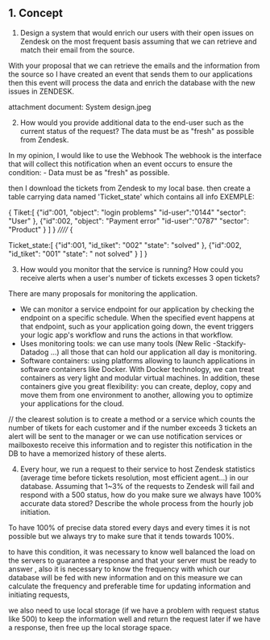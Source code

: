 
## 1. Concept
1. Design a system that would enrich our users with their open issues on Zendesk on the most frequent basis assuming that we can retrieve and match their email from the source.

With your proposal that we can retrieve the emails and the information from the source so 
I have created an event that sends them to our applications then this event will process the data and 
enrich the database with the new issues in ZENDESK.

attachment document:
System design.jpeg

2. How would you provide additional data to the end-user such as the current status of the request? The data must be as "fresh" as possible from Zendesk.

In my opinion, I would like to use the Webhook The webhook is the interface that will collect this 
notification when an event occurs to ensure the condition: - Data must be as "fresh" as possible.

then I download the tickets from Zendesk to my local base. 
then create a table carrying data named 'Ticket_state' which contains all info
EXEMPLE:

{
Tiket:[
		{"id":001,
		 "object": "login problems"
		 "id-user":"0144"
		 "sector": "User"
		},
		{"id":002,
	 	"object": "Payment error"
		"id-user":"0787"
		"sector": "Product"
		}
	]
}
*////*
{

Ticket_state:[
		{"id":001,
		 "id_tiket": "002"
		 "state": "solved"
		},
		{"id":002,
	 	"id_tiket": "001"
		"state": " not solved"
		}
	]
}


3. How would you monitor that the service is running? How could you receive alerts when a user's number of tickets excesses 3 open tickets?

There are many proposals for monitoring the application.
- We can monitor a service endpoint for our application by checking the endpoint on a specific
schedule. When the specified event happens at that endpoint, such as your application 
going down, the event triggers your logic app's workflow and runs the actions in that workflow.
- Uses monitoring tools: we can use many tools (New Relic -Stackify-Datadog ...) 
all those that can hold our application all day is monitoring.
- Software containers: using platforms allowing to launch applications in software containers like Docker. With Docker technology, we can treat containers as very light and modular virtual machines. 
In addition, these containers give you great flexibility: you can create, deploy, copy and move them from
one environment to another, allowing you to optimize your applications for the cloud.

//
the clearest solution is to create a method or a service which counts the number of tikets for each customer 
and if the number exceeds 3 tickets an alert will be sent to the manager or we can use notification services or mailboxesto receive this information and to register this notification in the DB to have a memorized history of these alerts.


4. Every hour, we run a request to their service to host Zendesk statistics (average time before tickets resolution, most efficient agent...) in our database. Assuming that 1~3% of the requests to Zendesk will fail and respond with a 500 status, how do you make sure we always have 100% accurate data stored? Describe the whole process from the hourly job initiation.

To have 100% of precise data stored every days and every times it is not possible but we always try to make sure that it tends towards 100%.


to have this condition, it was necessary to know well balanced the load on the servers to guarantee a response and that your server must be ready to answer , also it is necessary to know the frequency with which our database will be fed with new information and on this measure we can calculate the frequency and preferable time for updating information and initiating requests,

we also need to use local storage (if we have a problem with request status like 500) to keep the information well and return the request later if we have a response, then free up the local storage space.




